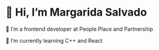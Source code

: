 <h1>👋 Hi, I’m Margarida Salvado</h1>
<p>👀 I’m a frontend developer at People Place and Partnership </p>
<p>🌱 I’m currently learning C++ and React </p>

<!---
biocas/biocas is a ✨ special ✨ repository because its `README.md` (this file) appears on your GitHub profile.
You can click the Preview link to take a look at your changes.
- 💞️ I’m looking to collaborate on ...
- 📫 How to reach me ...

--->
